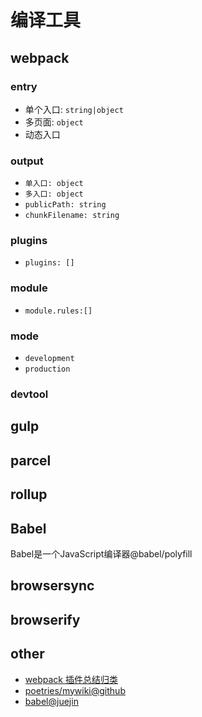 # 编译工具

## webpack

### entry

- 单个入口: `string|object`
- 多页面: `object`
- 动态入口

### output

- `单入口: object`
- `多入口: object`
- `publicPath: string`
- `chunkFilename: string`

### plugins

- `plugins: []`

### module

- `module.rules:[]`

### mode

- `development`
- `production`

### devtool

## gulp

## parcel

## rollup

## Babel

Babel是一个JavaScript编译器@babel/polyfill

## browsersync

## browserify

## other

- [webpack 插件总结归类](https://segmentfault.com/a/1190000016816813)
- [poetries/mywiki@github](https://github.com/poetries/mywiki/wiki/webpack)
- [babel@juejin](https://juejin.im/post/5c20e870e51d4548ac6f6956)
